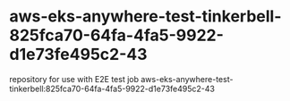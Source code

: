# aws-eks-anywhere-test-tinkerbell-825fca70-64fa-4fa5-9922-d1e73fe495c2-43
repository for use with E2E test job aws-eks-anywhere-test-tinkerbell:825fca70-64fa-4fa5-9922-d1e73fe495c2-43
